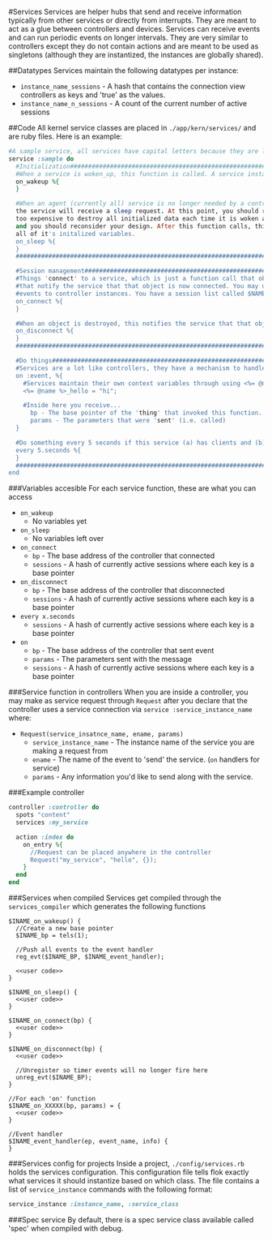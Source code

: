 #Services
Services are helper hubs that send and receive information typically from other services or directly from interrupts. They are meant
to act as a glue between controllers and devices. Services can receive events and can run periodic events on longer intervals. They are
very similar to controllers except they do not contain actions and are meant to be used as singletons (although they are instantized, the 
instances are globally shared).

##Datatypes
Services maintain the following datatypes per instance:
  * `instance_name_sessions` - A hash that contains the connection view controllers as keys and 'true' as the values.
  * `instance_name_n_sessions` - A count of the current number of active sessions

##Code
All kernel service classes are placed in `./app/kern/services/` and are ruby files. Here is an example:
```ruby
#A sample service, all services have capital letters because they are like classes and are instantized
service :sample do
  #Initialization#####################################################################################################################
  #When a service is woken_up, this function is called. A service instances is guaranteed to never be woken up
  on_wakeup %{
  }

  #When an agent (currently all) service is no longer needed by a controller, AND the service has flushed all of it's transaction queues,
  the service will receive a sleep request. At this point, you should remove all initialized data. If your service is
  too expensive to destroy all initialized data each time it is woken and slept, then it is too expensive to wakeup at all
  and you should reconsider your design. After this function calls, this service should act like it never existed and clear
  all of it's initalized variables.
  on_sleep %{
  }
  ####################################################################################################################################

  #Session management#################################################################################################################
  #Things 'connect' to a service, which is just a function call that objects, like controllers, make to a service instance
  #that notify the service that that object is now connected. You may use this to start things like automatically sending
  #events to controller instances. You have a session list called $NAME_sessions that is an array of currently connected clients.
  on_connect %{
  }

  #When an object is destroyed, this notifies the service that that object no longer wishes to receive things from the service.
  on_disconnect %{
  }
  ####################################################################################################################################

  #Do things##########################################################################################################################
  #Services are a lot like controllers, they have a mechanism to handle events
  on :event, %{
    #Services maintain their own context variables through using <%= @name %> macros to prefix variables, each instance will have a different name
    <%= @name %>_hello = "hi";

    #Inside here you receive...
      bp - The base pointer of the 'thing' that invoked this function.
      params - The parameters that were 'sent' (i.e. called)
  }

  #Do something every 5 seconds if this service (a) has clients and (b) has nothing left in a transaction queue
  every 5.seconds %{
  }
  ####################################################################################################################################
end
```

###Variables accesible
For each service function, these are what you can access
  * `on_wakeup`
    * No variables yet
  * `on_sleep`
    * No variables left over
  * `on_connect`
    * `bp` - The base address of the controller that connected
    * `sessions` - A hash of currently active sessions where each key is a base pointer
  * `on_disconnect`
    * `bp` - The base address of the controller that disconnected
    * `sessions` - A hash of currently active sessions where each key is a base pointer
  * `every x.seconds`
    * `sessions` - A hash of currently active sessions where each key is a base pointer
  * `on`
    * `bp` - The base address of the controller that sent event
    * `params` - The parameters sent with the message
    * `sessions` - A hash of currently active sessions where each key is a base pointer

###Service function in controllers
When you are inside a controller, you may make as service request through `Request` after you declare that the controller uses a service
connection via `service :service_instance_name` where:

  * `Request(service_insatnce_name, ename, params)`
    * `service_instance_name` - The instance name of the service you are making a request from
    * `ename` - The name of the event to 'send' the service. (`on` handlers for service)
    * `params` - Any information you'd like to send along with the service.

###Example controller
```ruby
controller :controller do 
  spots "content"
  services :my_service

  action :index do
    on_entry %{
      //Request can be placed anywhere in the controller
      Request("my_service", "hello", {});
    }
  end
end
```

###Services when compiled
Services get compiled through the `services_compiler` which generates the following functions
```
$INAME_on_wakeup() {
  //Create a new base pointer
  $INAME_bp = tels(1);

  //Push all events to the event handler
  reg_evt($INAME_BP, $INAME_event_handler);

  <<user code>>
}

$INAME_on_sleep() {
  <<user code>>
}

$INAME_on_connect(bp) {
  <<user code>>
}

$INAME_on_disconnect(bp) {
  <<user code>>

  //Unregister so timer events will no longer fire here
  unreg_evt($INAME_BP);
}

//For each 'on' function
$INAME_on_XXXXX(bp, params) = {
  <<user code>>
}

//Event handler
$INAME_event_handler(ep, event_name, info) {
}
```

###Services config for projects
Inside a project, `./config/services.rb` holds the services configuration. This configuration file tells flok exactly what services it should
instantize based on which class. The file contains a list of `service_instance` commands with the following format:
```ruby
service_instance :instance_name, :service_class
```

###Spec service
By default, there is a spec service class available called 'spec' when compiled with debug.
